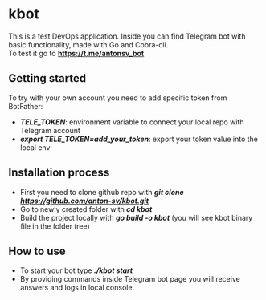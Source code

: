 # kbot
This is a test DevOps application. Inside you can find Telegram bot with basic functionality, made with Go and Cobra-cli.\
To test it go to **https://t.me/antonsv_bot**

## Getting started
To try with your own account you need to add specific token from BotFather:
- ***TELE_TOKEN***: environment variable to connect your local repo with Telegram account
- ***export TELE_TOKEN=add_your_token***: export your token value into the local env

## Installation process
- First you need to clone github repo with ***git clone https://github.com/anton-sv/kbot.git***
- Go to newly created folder with ***cd kbot***
- Build the project locally with ***go build -o kbot*** (you will see kbot binary file in the folder tree)

## How to use
- To start your bot type ***./kbot start***
- By providing commands inside Telegram bot page you will receive answers and logs in local console.
